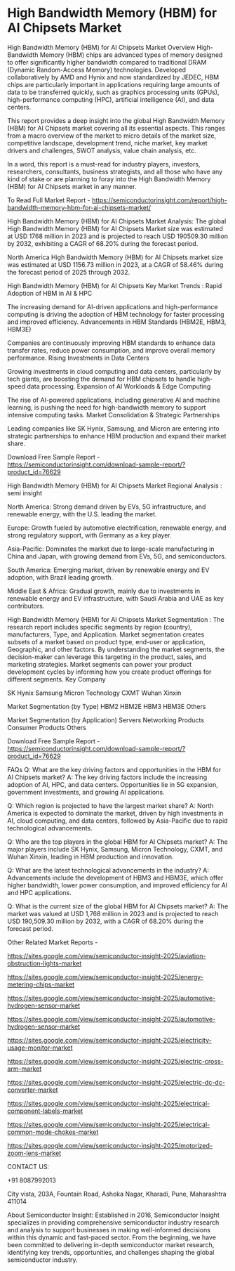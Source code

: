 <h1>High Bandwidth Memory (HBM) for AI Chipsets Market</h1>
High Bandwidth Memory (HBM) for AI Chipsets Market Overview
High-Bandwidth Memory (HBM) chips are advanced types of memory designed to offer significantly higher bandwidth compared to traditional DRAM (Dynamic Random-Access Memory) technologies. Developed collaboratively by AMD and Hynix and now standardized by JEDEC, HBM chips are particularly important in applications requiring large amounts of data to be transferred quickly, such as graphics processing units (GPUs), high-performance computing (HPC), artificial intelligence (AI), and data centers.

This report provides a deep insight into the global High Bandwidth Memory (HBM) for AI Chipsets market covering all its essential aspects. This ranges from a macro overview of the market to micro details of the market size, competitive landscape, development trend, niche market, key market drivers and challenges, SWOT analysis, value chain analysis, etc.

In a word, this report is a must-read for industry players, investors, researchers, consultants, business strategists, and all those who have any kind of stake or are planning to foray into the High Bandwidth Memory (HBM) for AI Chipsets market in any manner.

To Read Full Market Report -
https://semiconductorinsight.com/report/high-bandwidth-memory-hbm-for-ai-chipsets-market/

High Bandwidth Memory (HBM) for AI Chipsets Market Analysis:
The global High Bandwidth Memory (HBM) for AI Chipsets Market size was estimated at USD 1768 million in 2023 and is projected to reach USD 190509.30 million by 2032, exhibiting a CAGR of 68.20% during the forecast period.

North America High Bandwidth Memory (HBM) for AI Chipsets market size was estimated at USD 1156.73 million in 2023, at a CAGR of 58.46% during the forecast period of 2025 through 2032.

High Bandwidth Memory (HBM) for AI Chipsets Key Market Trends :
Rapid Adoption of HBM in AI & HPC

The increasing demand for AI-driven applications and high-performance computing is driving the adoption of HBM technology for faster processing and improved efficiency.
Advancements in HBM Standards (HBM2E, HBM3, HBM3E)

Companies are continuously improving HBM standards to enhance data transfer rates, reduce power consumption, and improve overall memory performance.
Rising Investments in Data Centers

Growing investments in cloud computing and data centers, particularly by tech giants, are boosting the demand for HBM chipsets to handle high-speed data processing.
Expansion of AI Workloads & Edge Computing

The rise of AI-powered applications, including generative AI and machine learning, is pushing the need for high-bandwidth memory to support intensive computing tasks.
Market Consolidation & Strategic Partnerships

Leading companies like SK Hynix, Samsung, and Micron are entering into strategic partnerships to enhance HBM production and expand their market share.

Download Free Sample Report -
https://semiconductorinsight.com/download-sample-report/?product_id=76629

High Bandwidth Memory (HBM) for AI Chipsets Market Regional Analysis :
semi insight

North America:
Strong demand driven by EVs, 5G infrastructure, and renewable energy, with the U.S. leading the market.

Europe:
Growth fueled by automotive electrification, renewable energy, and strong regulatory support, with Germany as a key player.

Asia-Pacific:
Dominates the market due to large-scale manufacturing in China and Japan, with growing demand from EVs, 5G, and semiconductors.

South America:
Emerging market, driven by renewable energy and EV adoption, with Brazil leading growth.

Middle East & Africa:
Gradual growth, mainly due to investments in renewable energy and EV infrastructure, with Saudi Arabia and UAE as key contributors.

High Bandwidth Memory (HBM) for AI Chipsets Market Segmentation :
The research report includes specific segments by region (country), manufacturers, Type, and Application. Market segmentation creates subsets of a market based on product type, end-user or application, Geographic, and other factors. By understanding the market segments, the decision-maker can leverage this targeting in the product, sales, and marketing strategies. Market segments can power your product development cycles by informing how you create product offerings for different segments.
Key Company

SK Hynix
Samsung
Micron Technology
CXMT
Wuhan Xinxin

Market Segmentation (by Type)
HBM2
HBM2E
HBM3
HBM3E
Others

Market Segmentation (by Application)
Servers
Networking Products
Consumer Products
Others

Download Free Sample Report -
https://semiconductorinsight.com/download-sample-report/?product_id=76629

FAQs
Q: What are the key driving factors and opportunities in the HBM for AI Chipsets market?
A: The key driving factors include the increasing adoption of AI, HPC, and data centers. Opportunities lie in 5G expansion, government investments, and growing AI applications.

Q: Which region is projected to have the largest market share?
A: North America is expected to dominate the market, driven by high investments in AI, cloud computing, and data centers, followed by Asia-Pacific due to rapid technological advancements.

Q: Who are the top players in the global HBM for AI Chipsets market?
A: The major players include SK Hynix, Samsung, Micron Technology, CXMT, and Wuhan Xinxin, leading in HBM production and innovation.

Q: What are the latest technological advancements in the industry?
A: Advancements include the development of HBM3 and HBM3E, which offer higher bandwidth, lower power consumption, and improved efficiency for AI and HPC applications.

Q: What is the current size of the global HBM for AI Chipsets market?
A: The market was valued at USD 1,768 million in 2023 and is projected to reach USD 190,509.30 million by 2032, with a CAGR of 68.20% during the forecast period.

Other Related Market Reports -

https://sites.google.com/view/semiconductor-insight-2025/aviation-obstruction-lights-market

https://sites.google.com/view/semiconductor-insight-2025/energy-metering-chips-market

https://sites.google.com/view/semiconductor-insight-2025/automotive-hydrogen-sensor-market

https://sites.google.com/view/semiconductor-insight-2025/automotive-hydrogen-sensor-market

https://sites.google.com/view/semiconductor-insight-2025/electricity-usage-monitor-market

https://sites.google.com/view/semiconductor-insight-2025/electric-cross-arm-market

https://sites.google.com/view/semiconductor-insight-2025/electric-dc-dc-converter-market

https://sites.google.com/view/semiconductor-insight-2025/electrical-component-labels-market

https://sites.google.com/view/semiconductor-insight-2025/electrical-common-mode-chokes-market

https://sites.google.com/view/semiconductor-insight-2025/motorized-zoom-lens-market

CONTACT US:

+91 8087992013

City vista, 203A, Fountain Road, Ashoka Nagar, Kharadi, Pune, Maharashtra 411014

About Semiconductor Insight:
Established in 2016, Semiconductor Insight specializes in providing comprehensive semiconductor industry research and analysis to support businesses in making well-informed decisions within this dynamic and fast-paced sector. From the beginning, we have been committed to delivering in-depth semiconductor market research, identifying key trends, opportunities, and challenges shaping the global semiconductor industry.
